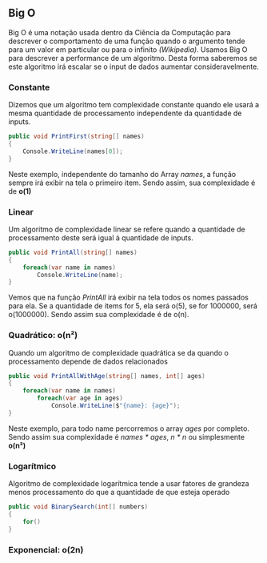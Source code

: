 ## Big O

Big O é uma notação usada dentro da Ciência da Computação para descrever o comportamento de uma função quando o argumento tende para um valor em particular ou para o infinito _(Wikipedia)_. Usamos Big O para descrever a performance de um algoritmo. Desta forma saberemos se este algoritmo irá escalar se o input de dados aumentar consideravelmente.

### Constante

Dizemos que um algoritmo tem complexidade constante quando ele usará a mesma quantidade de processamento independente da quantidade de inputs.

```csharp
public void PrintFirst(string[] names)
{
    Console.WriteLine(names[0]);
}
```

Neste exemplo, independente do tamanho do Array _names_, a função sempre irá exibir na tela o primeiro item. Sendo assim, sua complexidade é de **o(1)**

### Linear

Um algoritmo de complexidade linear se refere quando a quantidade de processamento deste será igual á quantidade de inputs.

```csharp
public void PrintAll(string[] names)
{
    foreach(var name in names)
        Console.WriteLine(name);
}
```

Vemos que na função _PrintAll_ irá exibir na tela todos os nomes passados para ela. Se a quantidade de items for 5, ela será o(5), se for 1000000, será o(1000000). Sendo assim sua complexidade é de o(n).

### Quadrático: o(n²)

Quando um algoritmo de complexidade quadrática se da quando o processamento depende de dados relacionados

```csharp
public void PrintAllWithAge(string[] names, int[] ages)
{
    foreach(var name in names)
        foreach(var age in ages)
            Console.WriteLine($"{name}: {age}");
}
```

Neste exemplo, para todo name percorremos o array _ages_ por completo. Sendo assim sua complexidade é _names * ages_, _n * n_ ou simplesmente __o(n²)__

### Logarítmico

Algoritmo de complexidade logarítmica tende a usar fatores de grandeza menos processamento do que a quantidade de que esteja operado

```csharp
public void BinarySearch(int[] numbers)
{
    for()
}
```
 
### Exponencial: o(2n)
